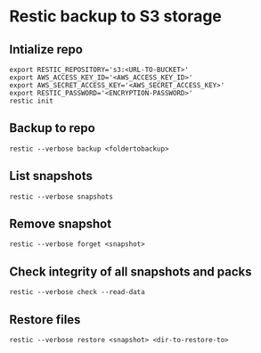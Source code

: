# Restic backup to S3 storage

## Intialize repo
```
export RESTIC_REPOSITORY='s3:<URL-TO-BUCKET>'
export AWS_ACCESS_KEY_ID='<AWS_ACCESS_KEY_ID>'
export AWS_SECRET_ACCESS_KEY='<AWS_SECRET_ACCESS_KEY>'
export RESTIC_PASSWORD='<ENCRYPTION-PASSWORD>'
restic init
```

## Backup to repo
```
restic --verbose backup <foldertobackup>
```

## List snapshots
```
restic --verbose snapshots
```

## Remove snapshot
```
restic --verbose forget <snapshot>
```

## Check integrity of all snapshots and packs
```
restic --verbose check --read-data
```

## Restore files
```
restic --verbose restore <snapshot> <dir-to-restore-to>
```